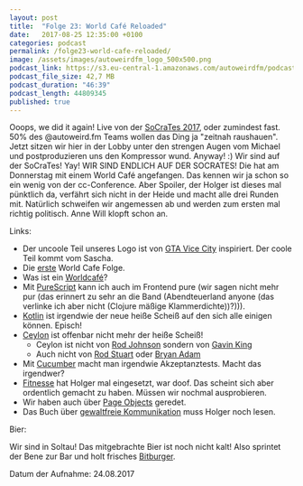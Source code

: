 ```yaml
---
layout: post
title:  "Folge 23: World Café Reloaded"
date:   2017-08-25 12:35:00 +0100
categories: podcast
permalink: /folge23-world-cafe-reloaded/
image: /assets/images/autoweirdfm_logo_500x500.png
podcast_link: https://s3.eu-central-1.amazonaws.com/autoweirdfm/podcasts/folge-23-world-cafe-reloaded.mp3
podcast_file_size: 42,7 MB
podcast_duration: "46:39"
podcast_length: 44809345
published: true
---
```

Ooops, we did it again! Live von der [SoCraTes 2017](https://www.socrates-conference.de/), oder zumindest fast. 50% des @autoweird.fm Teams wollen das Ding ja "zeitnah raushauen". Jetzt sitzen wir hier in der Lobby unter den strengen Augen vom Michael und postproduzieren uns den Kompressor wund.
Anyway! :)
Wir sind auf der SoCraTes! Yay! WIR SIND ENDLICH AUF DER SOCRATES!
Die hat am Donnerstag mit einem World Café angefangen. Das kennen wir ja schon so ein wenig von der cc-Conference. Aber Spoiler, der Holger ist dieses mal pünktlich da, verfährt sich nicht in der Heide und macht alle drei Runden mit. Natürlich schweifen wir angemessen ab und werden zum ersten mal richtig politisch. Anne Will klopft schon an. 

Links:

- Der uncoole Teil unseres Logo ist von [GTA Vice City](https://de.wikipedia.org/wiki/Grand_Theft_Auto:_Vice_City) inspiriert. Der coole Teil kommt vom Sascha.
- Die [erste](http://autoweird.fm/folge17-worldcafe/) World Cafe Folge.
- Was ist ein [Worldcafé](https://de.wikipedia.org/wiki/World-Caf%C3%A9)?
- Mit [PureScript](http://www.purescript.org/) kann ich auch im Frontend pure (wir sagen nicht mehr pur (das erinnert zu sehr an die Band (Abendteuerland anyone (das verlinke ich aber nicht (Clojure mäßige Klammerdichte))?))).
- [Kotlin](https://kotlinlang.org/) ist irgendwie der neue heiße Scheiß auf den sich alle einigen können. Episch!
- [Ceylon](https://ceylon-lang.org/) ist offenbar nicht mehr der heiße Scheiß!
  - Ceylon ist nicht von [Rod Johnson](https://en.wikipedia.org/wiki/Rod_Johnson_(programmer)) sondern von [Gavin King](https://ceylon-lang.org/blog/authors/gavin-king/)
  - Auch nicht von [Rod Stuart](http://www.rodstewart.com/) oder [Bryan Adam](http://www.bryanadams.com/)
- Mit [Cucumber](https://cucumber.io/) macht man irgendwie Akzeptanztests. Macht das irgendwer?
- [Fitnesse](http://fitnesse.org/) hat Holger mal eingesetzt, war doof. Das scheint sich aber ordentlich gemacht zu haben. Müssen wir nochmal ausprobieren.
- Wir haben auch über [Page Objects](https://martinfowler.com/bliki/PageObject.html) geredet. 
- Das Buch über [gewaltfreie Kommunikation](https://de.wikipedia.org/wiki/Gewaltfreie_Kommunikation) muss Holger noch lesen.

Bier:

Wir sind in Soltau! Das mitgebrachte Bier ist noch nicht kalt! Also sprintet der Bene zur Bar und holt frisches [Bitburger](https://untappd.com/b/bitburger-braugruppe-bitburger-premium-pils-premium-beer/17252).

Datum der Aufnahme: 24.08.2017
